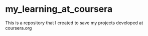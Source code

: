 # my_learning_at_coursera
This is a repository that I created to save my projects developed at coursera.org
